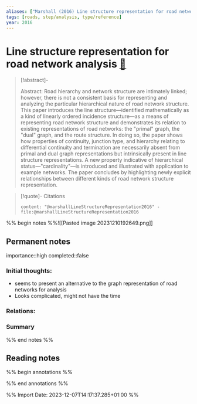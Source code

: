 ```yaml
---
aliases: ["Marshall (2016) Line structure representation for road network analysis"]
tags: [roads, step/analysis, type/reference]
year: 2016
---
```

# Line structure representation for road network analysis [📖](zotero://select/library/items/PMUDS75Z)

> [!abstract]-
> 
> Abstract: Road hierarchy and network structure are intimately linked; however, there is not a consistent basis for representing and analyzing the particular hierarchical nature of road network structure. This paper introduces the line structure—identified mathematically as a kind of linearly ordered incidence structure—as a means of representing road network structure and demonstrates its relation to existing representations of road networks: the "primal" graph, the "dual" graph, and the route structure. In doing so, the paper shows how properties of continuity, junction type, and hierarchy relating to differential continuity and termination are necessarily absent from primal and dual graph representations but intrinsically present in line structure representations. A new property indicative of hierarchical status—"cardinality"—is introduced and illustrated with application to example networks. The paper concludes by highlighting newly explicit relationships between different kinds of road network structure representation.
> 

> [!quote]- Citations
> 
> ```query
> content: "@marshallLineStructureRepresentation2016" -file:@marshallLineStructureRepresentation2016
> ```

%% begin notes %%![[Pasted image 20231210192649.png]]
## Permanent notes
importance::high 
completed::false
### Initial thoughts:
- seems to present an alternative to the graph representation of road networks for analysis
- Looks complicated, might not have the time

### Relations:


### Summary


%% end notes %%
## Reading notes
%% begin annotations %%

%% end annotations %%



%% Import Date: 2023-12-07T14:17:37.285+01:00 %%
